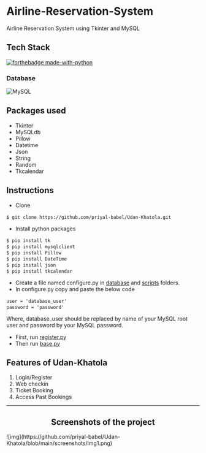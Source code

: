 # Airline-Reservation-System
Airline Reservation System using Tkinter and MySQL
## Tech Stack
[![forthebadge made-with-python](http://ForTheBadge.com/images/badges/made-with-python.svg)](https://www.python.org/)
### Database
<img alt="MySQL" src="https://img.shields.io/badge/mysql-%2300f.svg?style=for-the-badge&logo=mysql&logoColor=white"/>

## Packages used
- Tkinter
- MySQLdb
- Pillow
- Datetime
- Json
- String
- Random
- Tkcalendar

## Instructions
- Clone
```
$ git clone https://github.com/priyal-babel/Udan-Khatola.git
```
- Install python packages
```
$ pip install tk
$ pip install mysqlclient
$ pip install Pillow
$ pip install DateTime
$ pip install json
$ pip install tkcalendar
```
- Create a file named configure.py in [database](https://github.com/priyal-babel/Udan-Khatola/tree/main/database) and [scripts](https://github.com/priyal-babel/Udan-Khatola/tree/main/scripts) folders.
- In configure.py copy and paste the below code
```
user = 'database_user'
password = 'password'
```
  Where, database_user should be replaced by name of your MySQL root user and password by your MySQL password.
- First, run [register.py](https://github.com/priyal-babel/Udan-Khatola/blob/main/database/register.py)
- Then run [base.py](https://github.com/priyal-babel/Udan-Khatola/blob/main/scripts/base.py)
## Features of Udan-Khatola
1. Login/Register
2. Web checkin
3. Ticket Booking
4. Access Past Bookings
---
<h2 align="center">
Screenshots of the project
</h2>
![img](https://github.com/priyal-babel/Udan-Khatola/blob/main/screenshots/img1.png)
